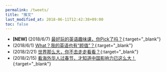 ```yaml
---
permalink: /tweets/
title: "推文"
last_modified_at: 2018-06-11T12:42:38+09:00
toc: false
---
```


* **[NEW]** (2018/6/7) [最好玩的英语趣味课，你Pick了吗？](https://mp.weixin.qq.com/s?__biz=MzU2MDM1NzczMQ==&mid=2247483936&idx=1&sn=d1d71eeb6bd1d039679ea638912e0ee0&chksm=fc080a2ccb7f833af10fad8153528179556f517c1f92d2abe3ed47bbf4f5eb884105803c7549&mpshare=1&scene=1&srcid=0611brnMDeclyVNjsXgtXovW#rd){:target="_blank"}
* (2018/6/1) [What？我的英语也有“颜值”？](https://mp.weixin.qq.com/s?__biz=MzU2MDM1NzczMQ==&mid=2247483921&idx=1&sn=0f37ab4b0b4b321bba34b55a42a6c802&chksm=fc080a1dcb7f830b0b168414e8fc00caad2829f7891239083c04196c92905b24c21e56401838&mpshare=1&scene=1&srcid=0603s7PdWSCt4M0DHz8hYvtE#rd){:target="_blank"}
* (2018/2/21) [世界那么大，你不去走走看看？](http://mp.weixin.qq.com/s?__biz=MzU2MDM1NzczMQ==&mid=2247483781&idx=1&sn=f1d47173ab95afdbfe89fcba729ba108&chksm=fc080989cb7f809fd442b5bf2f07775ea4314ddc14e93798bd608ce747257d8fe60f94e9f74e&mpshare=1&scene=1&srcid=0326oAmzuErR4wgDhlHVGQby#rd){:target="_blank"}
* (2018/2/15) [看海外华人过春节，才知道中国影响力已这么大！](http://mp.weixin.qq.com/s?__biz=MzU2MDM1NzczMQ==&mid=2247483763&idx=1&sn=2ef282f7ad5ce9749f821afc64df64bd&chksm=fc08097fcb7f8069f0b5a6176494e6fa7d90c7edd1e2a9c47bed81328619fea101357d940dcd&mpshare=1&scene=1&srcid=0326PaqXl0C0Y6ZD8vmawHhD#rd){:target="_blank"}
